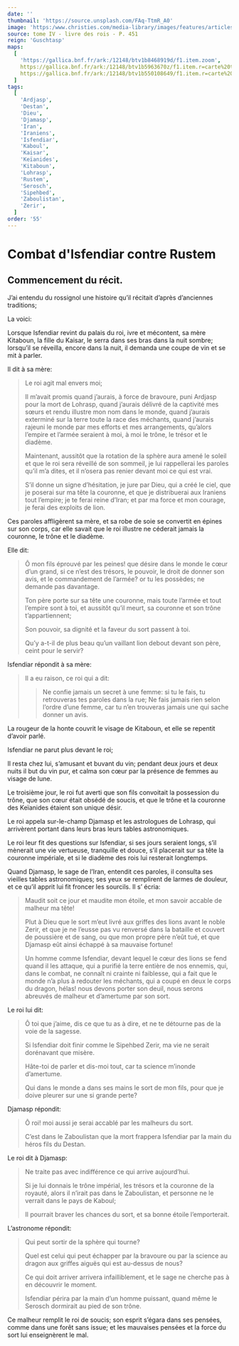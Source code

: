 ```yaml
---
date: ''
thumbnail: 'https://source.unsplash.com/FAq-TtmR_A0'
image: 'https:/www.christies.com/media-library/images/features/articles/2015/04/09/astrolabes/mainimage.jpg.jpeg'
source: tome IV - livre des rois - P. 451
reign: 'Guschtasp'
maps:
  [
    'https://gallica.bnf.fr/ark:/12148/btv1b8468919d/f1.item.zoom',
    https://gallica.bnf.fr/ark:/12148/btv1b5963670z/f1.item.r=carte%20touran.zoom,
    https://gallica.bnf.fr/ark:/12148/btv1b550108649/f1.item.r=carte%20touran.zoom,
  ]
tags:
  [
    'Ardjasp',
    'Destan',
    'Dieu',
    'Djamasp',
    'Iran',
    'Iraniens',
    'Isfendiar',
    'Kaboul',
    'Kaisar',
    'Keïanides',
    'Kitaboun',
    'Lohrasp',
    'Rustem',
    'Serosch',
    'Sipehbed',
    'Zaboulistan',
    'Zerir',
  ]
order: '55'
---
```


# Combat d'Isfendiar contre Rustem

## Commencement du récit.

J’ai entendu du rossignol une histoire qu’il récitait d’après d’anciennes traditions;

La voici:

Lorsque Isfendiar revint du palais du roi, ivre et mécontent, sa mère Kitaboun, la fille du Kaisar, le serra dans ses bras dans la nuit sombre; lorsqu’il se réveilla, encore dans la nuit, il demanda une coupe de vin et se mit à parler.

Il dit à sa mère:

> Le roi agit mal envers moi;
>
> Il m’avait promis quand j’aurais, à force de bravoure, puni Ardjasp pour la mort de Lohrasp, quand j’aurais délivré de la captivité mes sœurs et rendu illustre mon nom dans le monde, quand j’aurais exterminé sur la terre toute la race des méchants, quand j’aurais rajeuni le monde par mes efforts et mes arrangements, qu’alors l’empire et l’armée seraient à moi, à moi le trône, le trésor et le diadème.
>
> Maintenant, aussitôt que la rotation de la sphère aura amené le soleil et que le roi sera réveillé de son sommeil, je lui rappellerai les paroles qu’il m’a dites, et il n’osera pas renier devant moi ce qui est vrai.
>
> S’il donne un signe d’hésitation, je jure par Dieu, qui a créé le ciel, que je poserai sur ma tête la couronne, et que je distribuerai aux Iraniens tout l’empire; je te ferai reine d’Iran; et par ma force et mon courage, je ferai des exploits de lion.

Ces paroles affligèrent sa mère, et sa robe de soie se convertit en épines sur son corps, car elle savait que le roi illustre ne céderait jamais la couronne, le trône et le diadème.

Elle dit:

> Ô mon fils éprouvé par les peines! que désire dans le monde le cœur d’un grand, si ce n’est des trésors, le pouvoir, le droit de donner son avis, et le commandement de l’armée? or tu les possèdes; ne demande pas davantage.
>
> Ton père porte sur sa tête une couronne, mais toute l’armée et tout l’empire sont à toi, et aussitôt qu’il meurt, sa couronne et son trône t’appartiennent;
>
> Son pouvoir, sa dignité et la faveur du sort passent à toi.
>
> Qu’y a-t-il de plus beau qu’un vaillant lion debout devant son père, ceint pour le servir?

Isfendiar répondit à sa mère:

> Il a eu raison, ce roi qui a dit:
>
> > Ne confie jamais un secret à une femme: si tu le fais, tu retrouveras tes paroles dans la rue;
> > Ne fais jamais rien selon l’ordre d’une femme, car tu n’en trouveras jamais une qui sache donner un avis.

La rougeur de la honte couvrit le visage de Kitaboun, et elle se repentit d’avoir parlé.

Isfendiar ne parut plus devant le roi;

Il resta chez lui, s’amusant et buvant du vin; pendant deux jours et deux nuits il but du vin pur, et calma son cœur par la présence de femmes au visage de lune.

Le troisième jour, le roi fut averti que son fils convoitait la possession du trône, que son cœur était obsédé de soucis, et que le trône et la couronne des Keïanides étaient son unique désir.

Le roi appela sur-le-champ Djamasp et les astrologues de Lohrasp, qui arrivèrent portant dans leurs bras leurs tables astronomiques.

Le roi leur fit des questions sur Isfendiar, si ses jours seraient longs, s’il mènerait une vie vertueuse, tranquille et douce, s’il placerait sur sa tête la couronne impériale, et si le diadème des rois lui resterait longtemps.

Quand Djamasp, le sage de l’Iran, entendit ces paroles, il consulta ses vieilles tables astronomiques; ses yeux se remplirent de larmes de douleur, et ce qu’il apprit lui fit froncer les sourcils. Il s’ écria:

> Maudit soit ce jour et maudite mon étoile, et mon savoir accable de malheur ma tête!
>
> Plut à Dieu que le sort m’eut livré aux griffes des lions avant le noble Zerir, et que je ne l’eusse pas vu renversé dans la bataille et couvert de poussière et de sang, ou que mon propre père n’eût tué, et que Djamasp eût ainsi échappé à sa mauvaise fortune!
>
> Un homme comme Isfendiar, devant lequel le cœur des lions se fend quand il les attaque, qui a purifié la terre entière de nos ennemis, qui, dans le combat, ne connaît ni crainte ni faiblesse, qui a fait que le monde n’a plus à redouter les méchants, qui a coupé en deux le corps du dragon, hélas! nous devons porter son deuil, nous serons abreuvés de malheur et d’amertume par son sort.

Le roi lui dit:

> Ô toi que j’aime, dis ce que tu as à dire, et ne te détourne pas de la voie de la sagesse.
>
> Si Isfendiar doit finir comme le Sipehbed Zerir, ma vie ne serait dorénavant que misère.
>
> Hâte-toi de parler et dis-moi tout, car ta science m’inonde d’amertume.
>
> Qui dans le monde a dans ses mains le sort de mon fils, pour que je doive pleurer sur une si grande perte?

Djamasp répondit:

> Ô roi! moi aussi je serai accablé par les malheurs du sort.
>
> C’est dans le Zaboulistan que la mort frappera Isfendiar par la main du héros fils du Destan.

Le roi dit à Djamasp:

> Ne traite pas avec indifférence ce qui arrive aujourd’hui.
>
> Si je lui donnais le trône impérial, les trésors et la couronne de la royauté, alors il n’irait pas dans le Zaboulistan, et personne ne le verrait dans le pays de Kaboul;
>
> Il pourrait braver les chances du sort, et sa bonne étoile l’emporterait.

L’astronome répondit:

> Qui peut sortir de la sphère qui tourne?
>
> Quel est celui qui peut échapper par la bravoure ou par la science au dragon aux griffes aiguës qui est au-dessus de nous?
>
> Ce qui doit arriver arrivera infailliblement, et le sage ne cherche pas à en découvrir le moment.
>
> Isfendiar périra par la main d’un homme puissant, quand même le Serosch dormirait au pied de son trône.

Ce malheur remplit le roi de soucis; son esprit s’égara dans ses pensées, comme dans une forêt sans issue; et les mauvaises pensées et la force du sort lui enseignèrent le mal.
